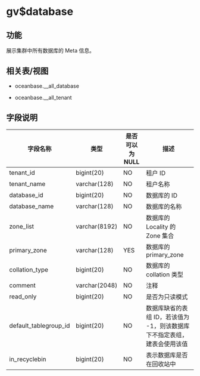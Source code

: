 gv$database
================================

功能
-----------

展示集群中所有数据库的 Meta 信息。

相关表/视图
---------------

* oceanbase.__all_database

* oceanbase.__all_tenant

字段说明
-------------

|       **字段名称**        |    **类型**     | **是否可以为 NULL** |                 **描述**                  |
|-----------------------|---------------|----------------|-----------------------------------------|
| tenant_id             | bigint(20)    | NO             | 租户 ID                                   |
| tenant_name           | varchar(128)  | NO             | 租户名称                                    |
| database_id           | bigint(20)    | NO             | 数据库的 ID                                 |
| database_name         | varchar(128)  | NO             | 数据库的名称                                  |
| zone_list             | varchar(8192) | NO             | 数据库的 Locality 的 Zone 集合                 |
| primary_zone          | varchar(128)  | YES            | 数据库的 primary_zone                       |
| collation_type        | bigint(20)    | NO             | 数据库的 collation 类型                       |
| comment               | varchar(2048) | NO             | 注释                                      |
| read_only             | bigint(20)    | NO             | 是否为只读模式                                 |
| default_tablegroup_id | bigint(20)    | NO             | 数据库缺省的表组 ID，若该值为 -1，则该数据库下不指定表组，建表会使用该值 |
| in_recyclebin         | bigint(20)    | NO             | 表示数据库是否在回收站中                            |
